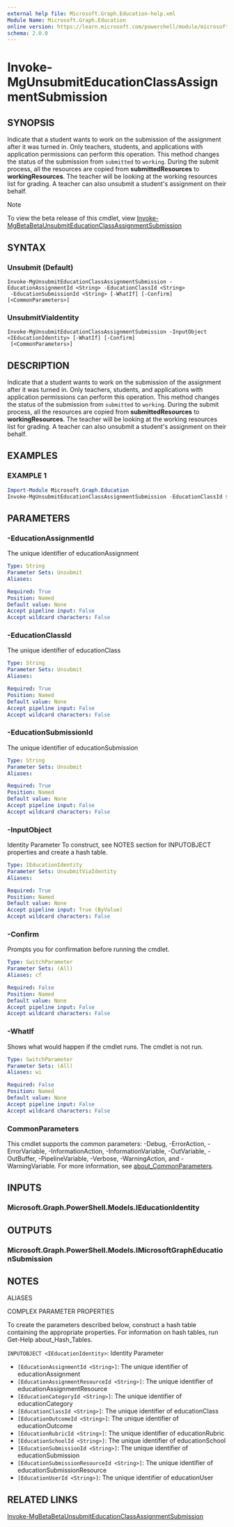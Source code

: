 ```yaml
---
external help file: Microsoft.Graph.Education-help.xml
Module Name: Microsoft.Graph.Education
online version: https://learn.microsoft.com/powershell/module/microsoft.graph.education/invoke-mgunsubmiteducationclassassignmentsubmission
schema: 2.0.0
---
```


# Invoke-MgUnsubmitEducationClassAssignmentSubmission

## SYNOPSIS
Indicate that a student wants to work on the submission of the assignment after it was turned in.
Only teachers, students, and applications with application permissions can perform this operation.
This method changes the status of the submission from `submitted` to `working`.
During the submit process, all the resources are copied from **submittedResources** to  **workingResources**.
The teacher will be looking at the working resources list for grading.
A teacher can also unsubmit a student's assignment on their behalf.

> [!NOTE]
> To view the beta release of this cmdlet, view [Invoke-MgBetaBetaUnsubmitEducationClassAssignmentSubmission](/powershell/module/Microsoft.Graph.Beta.Education/Invoke-MgBetaUnsubmitEducationClassAssignmentSubmission?view=graph-powershell-beta)

## SYNTAX

### Unsubmit (Default)
```
Invoke-MgUnsubmitEducationClassAssignmentSubmission -EducationAssignmentId <String> -EducationClassId <String>
 -EducationSubmissionId <String> [-WhatIf] [-Confirm] [<CommonParameters>]
```

### UnsubmitViaIdentity
```
Invoke-MgUnsubmitEducationClassAssignmentSubmission -InputObject <IEducationIdentity> [-WhatIf] [-Confirm]
 [<CommonParameters>]
```

## DESCRIPTION
Indicate that a student wants to work on the submission of the assignment after it was turned in.
Only teachers, students, and applications with application permissions can perform this operation.
This method changes the status of the submission from `submitted` to `working`.
During the submit process, all the resources are copied from **submittedResources** to  **workingResources**.
The teacher will be looking at the working resources list for grading.
A teacher can also unsubmit a student's assignment on their behalf.

## EXAMPLES

### EXAMPLE 1
```powershell
Import-Module Microsoft.Graph.Education
Invoke-MgUnsubmitEducationClassAssignmentSubmission -EducationClassId $educationClassId -EducationAssignmentId $educationAssignmentId -EducationSubmissionId $educationSubmissionId
```

## PARAMETERS

### -EducationAssignmentId
The unique identifier of educationAssignment

```yaml
Type: String
Parameter Sets: Unsubmit
Aliases:

Required: True
Position: Named
Default value: None
Accept pipeline input: False
Accept wildcard characters: False
```

### -EducationClassId
The unique identifier of educationClass

```yaml
Type: String
Parameter Sets: Unsubmit
Aliases:

Required: True
Position: Named
Default value: None
Accept pipeline input: False
Accept wildcard characters: False
```

### -EducationSubmissionId
The unique identifier of educationSubmission

```yaml
Type: String
Parameter Sets: Unsubmit
Aliases:

Required: True
Position: Named
Default value: None
Accept pipeline input: False
Accept wildcard characters: False
```

### -InputObject
Identity Parameter
To construct, see NOTES section for INPUTOBJECT properties and create a hash table.

```yaml
Type: IEducationIdentity
Parameter Sets: UnsubmitViaIdentity
Aliases:

Required: True
Position: Named
Default value: None
Accept pipeline input: True (ByValue)
Accept wildcard characters: False
```

### -Confirm
Prompts you for confirmation before running the cmdlet.

```yaml
Type: SwitchParameter
Parameter Sets: (All)
Aliases: cf

Required: False
Position: Named
Default value: None
Accept pipeline input: False
Accept wildcard characters: False
```

### -WhatIf
Shows what would happen if the cmdlet runs.
The cmdlet is not run.

```yaml
Type: SwitchParameter
Parameter Sets: (All)
Aliases: wi

Required: False
Position: Named
Default value: None
Accept pipeline input: False
Accept wildcard characters: False
```

### CommonParameters
This cmdlet supports the common parameters: -Debug, -ErrorAction, -ErrorVariable, -InformationAction, -InformationVariable, -OutVariable, -OutBuffer, -PipelineVariable, -Verbose, -WarningAction, and -WarningVariable. For more information, see [about_CommonParameters](http://go.microsoft.com/fwlink/?LinkID=113216).

## INPUTS

### Microsoft.Graph.PowerShell.Models.IEducationIdentity
## OUTPUTS

### Microsoft.Graph.PowerShell.Models.IMicrosoftGraphEducationSubmission
## NOTES

ALIASES

COMPLEX PARAMETER PROPERTIES

To create the parameters described below, construct a hash table containing the appropriate properties. For information on hash tables, run Get-Help about_Hash_Tables.


`INPUTOBJECT <IEducationIdentity>`: Identity Parameter
  - `[EducationAssignmentId <String>]`: The unique identifier of educationAssignment
  - `[EducationAssignmentResourceId <String>]`: The unique identifier of educationAssignmentResource
  - `[EducationCategoryId <String>]`: The unique identifier of educationCategory
  - `[EducationClassId <String>]`: The unique identifier of educationClass
  - `[EducationOutcomeId <String>]`: The unique identifier of educationOutcome
  - `[EducationRubricId <String>]`: The unique identifier of educationRubric
  - `[EducationSchoolId <String>]`: The unique identifier of educationSchool
  - `[EducationSubmissionId <String>]`: The unique identifier of educationSubmission
  - `[EducationSubmissionResourceId <String>]`: The unique identifier of educationSubmissionResource
  - `[EducationUserId <String>]`: The unique identifier of educationUser

## RELATED LINKS
[Invoke-MgBetaBetaUnsubmitEducationClassAssignmentSubmission](/powershell/module/Microsoft.Graph.Beta.Education/Invoke-MgBetaUnsubmitEducationClassAssignmentSubmission?view=graph-powershell-beta)
